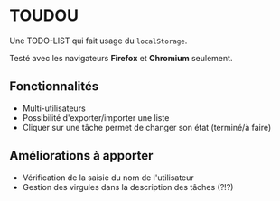 # TOUDOU

Une TODO-LIST qui fait usage du `localStorage`.

Testé avec les navigateurs **Firefox** et **Chromium** seulement.

## Fonctionnalités

* Multi-utilisateurs
* Possibilité d'exporter/importer une liste
* Cliquer sur une tâche permet de changer son état (terminé/à faire)

## Améliorations à apporter

* Vérification de la saisie du nom de l'utilisateur
* Gestion des virgules dans la description des tâches (?!?)

